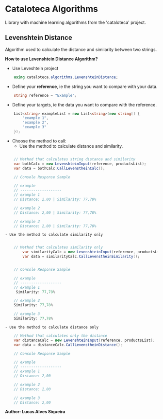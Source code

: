 # Cataloteca Algorithms

Library with machine learning algorithms from the 'cataloteca' project.

## Levenshtein Distance
Algorithm used to calculate the distance and similarity between two strings.

**How to use Levenshtein Distance Algorithm?**

- Use Leveshtein project
```csharp
	using cataloteca.algorithms.LevenshteinDistance;
```

- Define your **reference**, ie the string you want to compare with your data.
```csharp
	string reference = "Example";
```

- Define your targets, ie the data you want to compare with the reference.
```csharp
	List<string> exampleList = new List<string>(new string[] {
        "example 1",
        "example 2",
        "example 3"
    });
```
- Choose the method to call:
	- Use the method to calculate distance and similarity.
```csharp

	// Method that calculates string distance and similarity
    var bothCalc = new LevenshteinInput(reference, productsList);
    var data = bothCalc.CallLevenstheinCalc();

	// Console Response Sample

	// example
	// -------------------
	// example 1
	// Distance: 2,00 | Similarity: 77,78%

	// example 2
	// Distance: 2,00 | Similarity: 77,78%

	// example 3
	// Distance: 2,00 | Similarity: 77,78%
```
	- Use the method to calculate similarity only
```csharp

	// Method that calculates similarity only
		var similarityCalc = new LevenshteinInput(reference, productsList);
		var data = similarityCalc.CallLevenstheinSimilarity();


	// Console Response Sample

	// example
	// -------------------
	// example 1
	 Similarity: 77,78%

	// example 2
	Similarity: 77,78%

	// example 3
	Similarity: 77,78%

```
	- Use the method to calculate distance only

```csharp
	// Method that calculates only the distance
	var distanceCalc = new LevenshteinInput(reference, productsList);
	var data = distanceCalc.CallLevenstheinDistance();

	// Console Response Sample

	// example
	// -------------------
	// example 1
	// Distance: 2,00

	// example 2
	// Distance: 2,00

	// example 3
	// Distance: 2,00

```
**Author: Lucas Alves Siqueira**